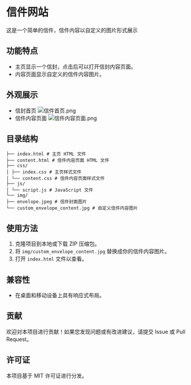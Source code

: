 # 信件网站

这是一个简单的信件，信件内容以自定义的图片形式展示

## 功能特点

- 主页显示一个信封，点击后可以打开信封内容页面。
- 内容页面显示自定义的信件内容图片。

## 外观展示

- 信封首页
![信件首页.png](http://img.sevin.cn/i/2023/05/28/6472c88c8cf40.png)
- 信件内容页面
![信件内容页面.png](http://img.sevin.cn/i/2023/05/28/6472c88d6ce3e.png)

## 目录结构

```
├── index.html # 主页 HTML 文件
├── content.html # 信件内容页面 HTML 文件
├── css/
│ ├── index.css # 主页样式文件
│ └── content.css # 信件内容页面样式文件
├── js/
│ └── script.js # JavaScript 文件
└── img/
├── envelope.jpeg # 信件封面图片
└── custom_envelope_content.jpg # 自定义信件内容图片
```

## 使用方法

1. 克隆项目到本地或下载 ZIP 压缩包。
2. 将 `img/custom_envelope_content.jpg` 替换成你的信件内容图片。
3. 打开 `index.html` 文件以查看。

## 兼容性

- 在桌面和移动设备上具有响应式布局。

## 贡献

欢迎对本项目进行贡献！如果您发现问题或有改进建议，请提交 Issue 或 Pull Request。

## 许可证

本项目基于 MIT 许可证进行分发。




